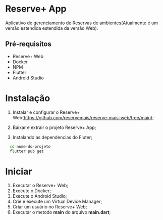 # Reserve+ App

Aplicativo de gerenciamento de Reservas de ambientes(Atualmente é um versão estendida estendida da versão Web).

## Pré-requisitos
* Reserve+ Web 
* Docker
* NPM
* Flutter
* Android Studio

# Instalação
1. Instalar e configurar o Reserve+ Web(https://github.com/reservemais/reserve-mais-web/tree/main);
   
2. Baixar e extrair o projeto Reserve+ App;

3. Instalando as dependencias do Fluter;
```bash
  cd nome-do-projeto
  flutter pub get
```

# Iniciar
1. Executar o Reserve+ Web;
2. Execute o Docker;
3. Execute o Android Studio;
4. Crie e execute um Virtual Device Manager;
6. Criar um usuário no Reserve+ Web; 
6. Executar o metodo **main** do arquivo **main.dart**;

